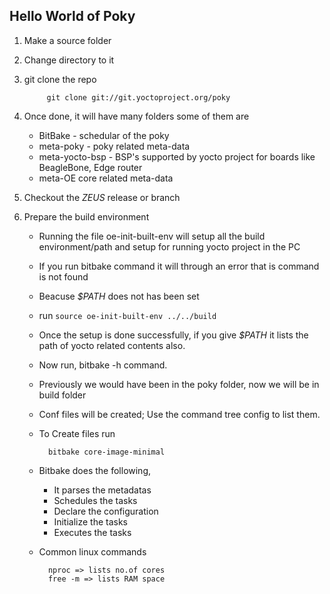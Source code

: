 ## Hello World of Poky

1. Make a source folder

1. Change directory to it

1. git clone the repo
            
            git clone git://git.yoctoproject.org/poky


1. Once done, it will have many folders some of them are

    - BitBake - schedular of the poky
    - meta-poky - poky related meta-data
    - meta-yocto-bsp - BSP's supported by yocto project for boards like BeagleBone, Edge router
    - meta-OE core related meta-data

1. Checkout the *ZEUS* release or branch

1. Prepare the build environment
    
    - Running the file oe-init-built-env will setup all the build environment/path and setup for running yocto project in the PC

    - If you run bitbake command it will through an error that is command is not found

    - Beacuse *$PATH* does not has been set

    - run
      ``` source oe-init-built-env ../../build ```

    - Once the setup is done successfully, if you give *$PATH* it lists the path of yocto related contents also.

    - Now run, bitbake -h command.

    - Previously we would have been in the poky folder, now we will be in build folder

    - Conf files will be created; Use the command tree config to list them.

    - To Create files run 
            
            bitbake core-image-minimal
    
    - Bitbake does the following,

        - It parses the metadatas
        - Schedules the tasks
        - Declare the configuration
        - Initialize the tasks
        - Executes the tasks

    - Common linux commands

            nproc => lists no.of cores
            free -m => lists RAM space
